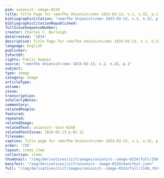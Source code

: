 ```yaml
---
pid: unionist--image-0324
title: Title Page for <em>The Unionist</em> 1833-03-13, v.1, n.32, p.1
bibliographicCitation: "<em>The Unionist</em> 1833-03-13, v.1, n.32, p.1"
bibliographicCitationRepublished: 
fullIssueSequenceNumber: 
creator: Charles C. Burleigh
dateCreated: '1834'
description: Title Page for <em>The Unionist</em> 1833-03-13, v.1, n.32, p.1
language: English
publisher: 
IsPartOf: 
rights: Public Domain
source: "<em>The Unionist</em> 1833-03-13, v.1, n.32, p.1"
subject: 
type: image
category: Image
articleType: 
volume: 
issue: 
transcription: 
scholarlyNotes: 
commentary: 
relatedPeople: 
featured: 
repeated: 
relatedImage: 
relatedText: unionist--text-0248
relatedTextIssue: 1834-03-13 p.02.12
filename: 
caption: Title page for <em>The Unionist</em> 1833-03-13, v.1, n.32, p.1
order: '735'
layout: items_item
collection: items
thumbnail: "/img/derivatives/iiif/images/unionist--image-0324/full/250,/0/default.jpg"
manifest: "/img/derivatives/iiif/unionist--image-0324/manifest.json"
full: "/img/derivatives/iiif/images/unionist--image-0324/full/1140,/0/default.jpg"
---
```

